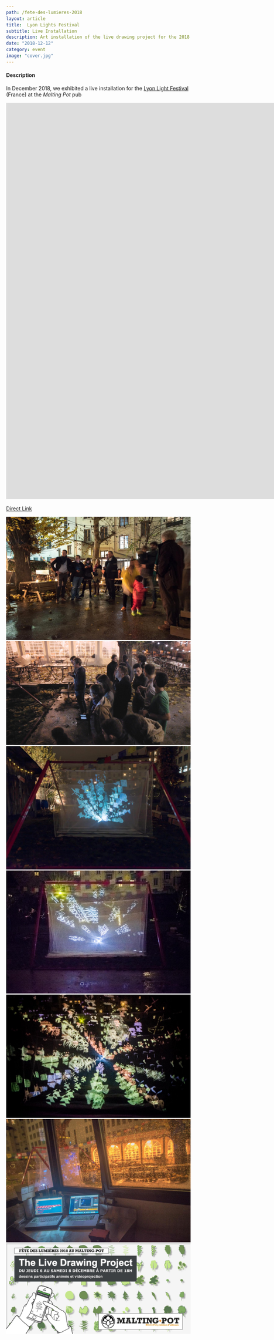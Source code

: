 ```yaml
---
path: /fete-des-lumieres-2018
layout: article
title:  Lyon Lights Festival
subtitle: Live Installation
description: Art installation of the live drawing project for the 2018 Lights Festival of Lyon France at the Malting Pot pub
date: "2018-12-12"
category: event
image: "cover.jpg"
---
```


#### Description

In December 2018, we exhibited a live installation for the [Lyon Light Festival](//www.fetedeslumieres.lyon.fr) (France) at the _Malting Pot_ pub


<iframe src="https://player.vimeo.com/video/311653956" frameborder="0" allowfullscreen width="1920" height="1080"></iframe>

[Direct Link](//vimeo.com/311653956)


<photo-grid>
<img src="3.jpg"/>
<img src="screenshot1.jpg"/>
<img src="1.jpg"/>
<img src="2.jpg"/>
<img src="cover.jpg"/>
<img src="5.jpg"/>
<img src="affiche.jpg"/>
</photo-grid>
